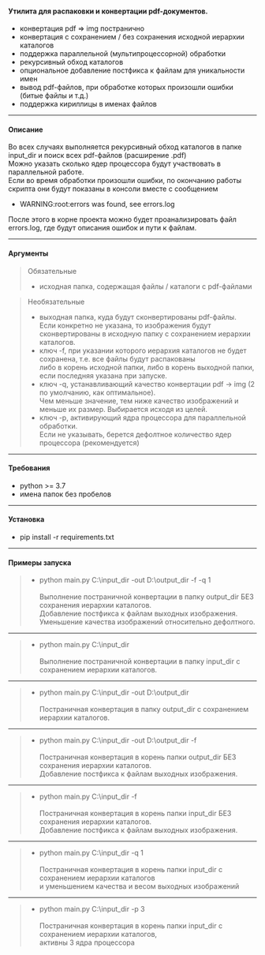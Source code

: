 #### Утилита для распаковки и конвертации pdf-документов.
- конвертация pdf => img постранично
- конвертация с сохранением / без сохранения исходной иерархии каталогов
- поддержка параллельной (мультипроцессорной) обработки
- рекурсивный обход каталогов
- опциональное добавление постфикса к файлам для уникальности имен
- вывод pdf-файлов, при обработке которых произошли ошибки (битые файлы и т.д.)
- поддержка кириллицы в именах файлов

---
#### Описание
Во всех случаях выполняется рекурсивный обход каталогов в папке input_dir и поиск всех pdf-файлов (расширение .pdf) <br>
Можно указать сколько ядер процессора будут участвовать в параллельной работе. <br>
Если во время обработки произошли ошибки, по окончанию работы скрипта они будут показаны в консоли вместе с сообщением
- WARNING:root:errors was found, see errors.log <br>

После этого в корне проекта можно будет проанализировать файл errors.log, где будут описания ошибок и пути к файлам.
___
#### Аргументы

> Обязательные
> - исходная папка, содержащая файлы / каталоги с pdf-файлами

> Необязательные
> - выходная папка, куда будут сконвертированы pdf-файлы.<br> Если конкретно не указана, то изображения будут сконвертированы в исходную папку с сохранением иерархии каталогов.
> - ключ -f, при указании которого иерархия каталогов не будет сохранена, т.е. все файлы будут распакованы <br> либо в корень исходной папки, либо в корень выходной папки, если последняя указана при запуске.
> - ключ -q, устанавливающий качество конвертации pdf -> img (2 по умолчанию, как оптимальное). <br>Чем меньше значение, тем ниже качество изображений и меньше их размер. Выбирается исходя из целей.
> - ключ -p, активирующий ядра процессора для параллельной обработки. <br>Если не указывать, берется дефолтное количество ядер процессора (рекомендуется) 
___
#### Требования
- python >= 3.7
- имена папок без пробелов
___
#### Установка
- pip install -r requirements.txt

___
#### Примеры запуска
>- python main.py C:\input_dir -out D:\output_dir -f -q 1 <br><br>
Выполнение постраничной конвертации в папку output_dir БЕЗ сохранения иерархии каталогов. <br>
Добавление постфикса к файлам выходных изображения. <br> Уменьшение качества изображений относительно дефолтного.
___
> - python main.py C:\input_dir <br><br>
Выполнение постраничной конвертации в папку input_dir с сохранением иерархии каталогов.
___
> - python main.py C:\input_dir -out D:\output_dir <br><br>
Постраничная конвертация в папку output_dir с сохранением иерархии каталогов.
___
> - python main.py C:\input_dir -out D:\output_dir -f <br><br>
Постраничная конвертация в корень папки output_dir БЕЗ сохранения иерархии каталогов.<br>
Добавление постфикса к файлам выходных изображения.
___
> - python main.py C:\input_dir -f <br><br>
Постраничная конвертация в корень папки input_dir БЕЗ сохранения иерархии каталогов. <br>
Добавление постфикса к файлам выходных изображения.
___
> - python main.py C:\input_dir -q 1 <br><br>
Постраничная конвертация в корень папки input_dir с сохранением иерархии каталогов <br>
и уменьшением качества и весом выходных изображений
___
> - python main.py C:\input_dir -p 3  <br><br>
Постраничная конвертация в корень папки input_dir с сохранением иерархии каталогов, <br>
активны 3 ядра процессора

